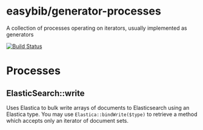 # easybib/generator-processes

A collection of processes operating on iterators, usually implemented as generators

[![Build Status](https://travis-ci.org/easybiblabs/generator-processes.png?branch=master)](https://travis-ci.org/easybiblabs/generator-processes)

# Processes

## ElasticSearch::write
Uses Elastica to bulk write arrays of documents to Elasticsearch using an
Elastica type. You may use `Elastica::bindWrite($type)` to retrieve a method
which accepts only an iterator of document sets.
